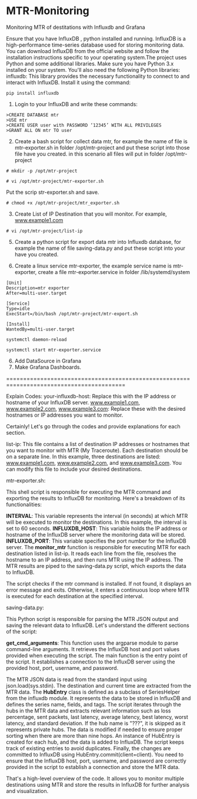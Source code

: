 # MTR-Monitoring

Monitoring MTR of destitations with Influxdb and Grafana

Ensure that you have InfluxDB , python installed and running. InfluxDB is a high-performance time-series database used for storing monitoring data. You can download InfluxDB from the official website and follow the installation instructions specific to your operating system.The project uses Python and some additional libraries. Make sure you have Python 3.x installed on your system. You'll also need the following Python libraries:
influxdb: This library provides the necessary functionality to connect to and interact with InfluxDB. Install it using the command: 

``` 
pip install influxdb
```

1) Login to your InfluxDB and write these commands:

```
>CREATE DATABASE mtr
>USE mtr
>CREATE USER user with PASSWORD ‘12345’ WITH ALL PRIVILEGES
>GRANT ALL ON mtr TO user
```
2) Create a bash script for collect data mtr, for example the name of file is mtr-exporter.sh in folder /opt/mtr-project and put these script into those file have you created. in this scenario all files will put in folder /opt/mtr-project

``` 
# mkdir -p /opt/mtr-project
```
```
# vi /opt/mtr-project/mtr-exporter.sh
```

Put the scrip str-exporter.sh and save.

``` 
# chmod +x /opt/mtr-project/mtr_exporter.sh
```

3) Create List of IP Destination that you will monitor. For example, www.example1.com
```
# vi /opt/mtr-project/list-ip
```
5) Create a python script for export data mtr into Influxdb database, for example the name of file saving-data.py and put these script into your have you created.

6) Create a linux service mtr-exporter, the example service name is mtr-exporter, create a file mtr-exporter.service in folder /lib/systemd/system

```
[Unit]
Description=mtr exporter
After=multi-user.target

[Service]
Type=idle
ExecStart=/bin/bash /opt/mtr-project/mtr-export.sh

[Install]
WantedBy=multi-user.target
```
``` 
systemctl daemon-reload
```
``` 
systemctl start mtr-exporter.service
```

6) Add DataSource in Grafana
7) Make Grafana Dashboards.


=========================================================================================

Explain Codes:
your-influxdb-host: Replace this with the IP address or hostname of your InfluxDB server.
www.example1.com, www.example2.com, www.example3.com: Replace these with the desired hostnames or IP addresses you want to monitor.

Certainly! Let's go through the codes and provide explanations for each section.

list-ip:
This file contains a list of destination IP addresses or hostnames that you want to monitor with MTR (My Traceroute). Each destination should be on a separate line. In this example, three destinations are listed: www.example1.com, www.example2.com, and www.example3.com. You can modify this file to include your desired destinations.

mtr-exporter.sh:

This shell script is responsible for executing the MTR command and exporting the results to InfluxDB for monitoring. Here's a breakdown of its functionalities:

**INTERVAL**: This variable represents the interval (in seconds) at which MTR will be executed to monitor the destinations. In this example, the interval is set to 60 seconds.
**INFLUXDB_HOST**: This variable holds the IP address or hostname of the InfluxDB server where the monitoring data will be stored.
**INFLUXDB_PORT**: This variable specifies the port number for the InfluxDB server.
The **monitor_mtr** function is responsible for executing MTR for each destination listed in list-ip. It reads each line from the file, resolves the hostname to an IP address, and then runs MTR using the IP address. The MTR results are piped to the saving-data.py script, which exports the data to InfluxDB.

The script checks if the mtr command is installed. If not found, it displays an error message and exits. Otherwise, it enters a continuous loop where MTR is executed for each destination at the specified interval.

saving-data.py:

This Python script is responsible for parsing the MTR JSON output and saving the relevant data to InfluxDB. Let's understand the different sections of the script:

**get_cmd_arguments**: This function uses the argparse module to parse command-line arguments. It retrieves the InfluxDB host and port values provided when executing the script.
The main function is the entry point of the script. It establishes a connection to the InfluxDB server using the provided host, port, username, and password.

The MTR JSON data is read from the standard input using json.load(sys.stdin).
The destination and current time are extracted from the MTR data.
The **HubEntry** class is defined as a subclass of SeriesHelper from the influxdb module. It represents the data to be stored in InfluxDB and defines the series name, fields, and tags.
The script iterates through the hubs in the MTR data and extracts relevant information such as loss percentage, sent packets, last latency, average latency, best latency, worst latency, and standard deviation.
If the hub name is "???", it is skipped as it represents private hubs.
The data is modified if needed to ensure proper sorting when there are more than nine hops.
An instance of HubEntry is created for each hub, and the data is added to InfluxDB.
The script keeps track of existing entries to avoid duplicates.
Finally, the changes are committed to InfluxDB using HubEntry.commit(client=client).
You need to ensure that the InfluxDB host, port, username, and password are correctly provided in the script to establish a connection and store the MTR data.

That's a high-level overview of the code. It allows you to monitor multiple destinations using MTR and store the results in InfluxDB for further analysis and visualization.
